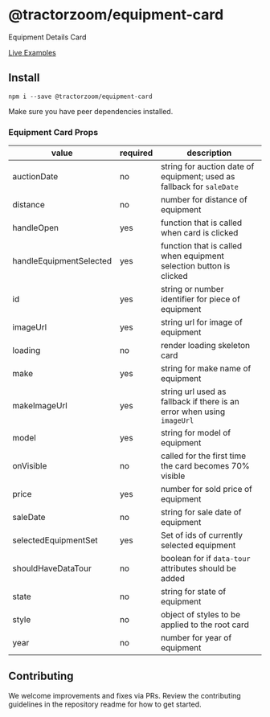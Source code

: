 # @tractorzoom/equipment-card

Equipment Details Card

[Live Examples](https://component-library-git-master-tractorzoomdevs.vercel.app/equipment-card)

## Install

```
npm i --save @tractorzoom/equipment-card
```

Make sure you have peer dependencies installed.

### Equipment Card Props

| value                   | required | description                                                            |
| ----------------------- | -------- | ---------------------------------------------------------------------- |
| auctionDate             | no       | string for auction date of equipment; used as fallback for `saleDate`  |
| distance                | no       | number for distance of equipment                                       |
| handleOpen              | yes      | function that is called when card is clicked                           |
| handleEquipmentSelected | yes      | function that is called when equipment selection button is clicked     |
| id                      | yes      | string or number identifier for piece of equipment                     |
| imageUrl                | yes      | string url for image of equipment                                      |
| loading                 | no       | render loading skeleton card                                           |
| make                    | yes      | string for make name of equipment                                      |
| makeImageUrl            | yes      | string url used as fallback if there is an error when using `imageUrl` |
| model                   | yes      | string for model of equipment                                          |
| onVisible               | no       | called for the first time the card becomes 70% visible                 |
| price                   | yes      | number for sold price of equipment                                     |
| saleDate                | no       | string for sale date of equipment                                      |
| selectedEquipmentSet    | yes      | Set of ids of currently selected equipment                             |
| shouldHaveDataTour      | no       | boolean for if `data-tour` attributes should be added                  |
| state                   | no       | string for state of equipment                                          |
| style                   | no       | object of styles to be applied to the root card                        |
| year                    | no       | number for year of equipment                                           |

## Contributing

We welcome improvements and fixes via PRs. Review the contributing guidelines in the repository readme for how to get started.
